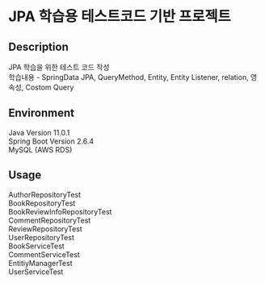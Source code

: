 # JPA 학습용 테스트코드 기반 프로젝트

## Description
JPA 학습을 위한 테스트 코드 작성 <br>
학습내용 - SpringData JPA, QueryMethod, Entity, Entity Listener, relation, 영속성, Costom Query

## Environment
Java Version 11.0.1 <br>
Spring Boot Version 2.6.4 <br>
MySQL (AWS RDS)
  
## Usage
  
AuthorRepositoryTest <br>
BookRepositoryTest <br>
BookReviewInfoRepositoryTest <br>
CommentRepositoryTest <br>
ReviewRepositoryTest <br>
UserRepositoryTest    <br>
BookServiceTest <br>
CommentServiceTest <br>
EntitiyManagerTest <br>
UserServiceTest
